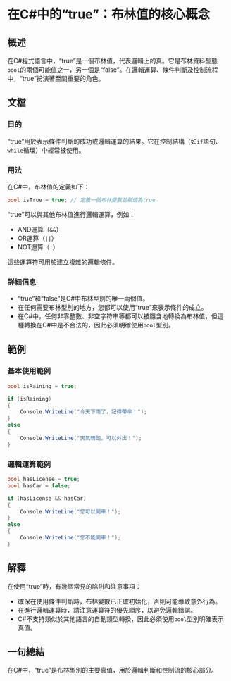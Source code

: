 <!--
Meta Description: # 在C#中的“true”：布林值的核心概念 ## 概述 在C#程式語言中，“true”是一個布林值，代表邏輯上的真。它是布林資料型態`bool`的兩個可能值之一，另一個是“false”。在邏輯運算、條件判斷及控制流程中，“true”扮演著至關重要的角色。 ## 文檔 ### 目的 “true”用於...
Meta Keywords: true, bool, console, writeline, false
-->

# 在C#中的“true”：布林值的核心概念

## 概述
在C#程式語言中，“true”是一個布林值，代表邏輯上的真。它是布林資料型態`bool`的兩個可能值之一，另一個是“false”。在邏輯運算、條件判斷及控制流程中，“true”扮演著至關重要的角色。

## 文檔
### 目的
“true”用於表示條件判斷的成功或邏輯運算的結果。它在控制結構（如`if`語句、`while`循環）中經常被使用。

### 用法
在C#中，布林值的定義如下：
```csharp
bool isTrue = true; // 定義一個布林變數並賦值為true
```
“true”可以與其他布林值進行邏輯運算，例如：
- AND運算（`&&`）
- OR運算（`||`）
- NOT運算（`!`）

這些運算符可用於建立複雜的邏輯條件。

### 詳細信息
- “true”和“false”是C#中布林型別的唯一兩個值。
- 在任何需要布林型別的地方，您都可以使用“true”來表示條件的成立。
- 在C#中，任何非零整數、非空字符串等都可以被隱含地轉換為布林值，但這種轉換在C#中是不合法的，因此必須明確使用`bool`型別。

## 範例
### 基本使用範例
```csharp
bool isRaining = true;

if (isRaining)
{
    Console.WriteLine("今天下雨了，記得帶傘！");
}
else
{
    Console.WriteLine("天氣晴朗，可以外出！");
}
```

### 邏輯運算範例
```csharp
bool hasLicense = true;
bool hasCar = false;

if (hasLicense && hasCar)
{
    Console.WriteLine("您可以開車！");
}
else
{
    Console.WriteLine("您不能開車！");
}
```

## 解釋
在使用“true”時，有幾個常見的陷阱和注意事項：
- 確保在使用條件判斷時，布林變數已正確初始化，否則可能導致意外行為。
- 在進行邏輯運算時，請注意運算符的優先順序，以避免邏輯錯誤。
- C#不支持類似於其他語言的自動類型轉換，因此必須使用`bool`型別明確表示真值。

## 一句總結
在C#中，“true”是布林型別的主要真值，用於邏輯判斷和控制流的核心部分。